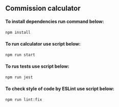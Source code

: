 ## Commission calculator

#### To install dependencies run command below:
```bash
npm install
```

#### To run calculator use script below:
```bash
npm run start
```

#### To rus tests use script below:
```bash
npm run jest
```

#### To check style of code by ESLint use script below:
```bash
npm run lint:fix
```
